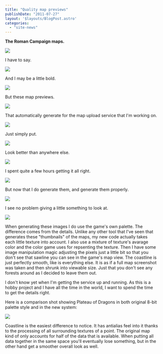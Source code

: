 ```yaml
---
title: "Quality map previews"
publishDate: "2011-07-27"
layout: '$layouts/BlogPost.astro'
categories: 
  - "site-news"
---
```


**The Roman Campaign maps.**

![](/wp-content/uploads/2011/07/MISS200.jpg)

I have to say.

![](/wp-content/uploads/2011/07/MISS201.jpg)

And I may be a little bold.

![](/wp-content/uploads/2011/07/MISS202.jpg)

But these map previews.

![](/wp-content/uploads/2011/07/MISS203.jpg)

That automatically generate for the map upload service that I'm working on.

![](/wp-content/uploads/2011/07/MISS204.jpg)

Just simply put.

![](/wp-content/uploads/2011/07/MISS205.jpg)

Look better than anywhere else.

![](/wp-content/uploads/2011/07/MISS206.jpg)

I spent quite a few hours getting it all right.

![](/wp-content/uploads/2011/07/MISS207.jpg)

But now that I do generate them, and generate them properly.

![](/wp-content/uploads/2011/07/MISS208.jpg)

I see no problem giving a little something to look at.

![](/wp-content/uploads/2011/07/MISS209.jpg)

When generating these images I do use the game's own palette. The difference comes from the details. Unlike any other tool that I've seen that generates these "thumbnails" of the maps, my new code actually takes each little texture into account. I also use a mixture of texture's avarage color and the color game uses for repsenting the texture. Then I have some image manipulation magic adjusting the pixels just a little bit so that you don't see that sawline you can see in the game's map view. The coastline is just perfectly smooth, like is everything else. It is as if a full map screenshot was taken and then shrunk into viewable size. Just that you don't see any forests around as I decided to leave them out.

I don't know yet when I'm getting the service up and running. As this is a hobby project and I have all the time in the world, I want to spend the time to get the details right.

Here is a comparison shot showing Plateau of Dragons in both original 8-bit palette style and in the new system:

![](/wp-content/uploads/2011/07/Plateau-of-Dragons-comparison.png)

Coastline is the easiest difference to notice. It has antialias feel into it thanks to the processing of all surrounding textures of a point. The original map kind of only accounts for half of the data that is available. When putting all data together in the same space you'll eventually lose something, but in the other hand get a smoother overall look as well.
